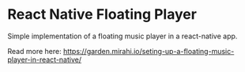 # React Native Floating Player

Simple implementation of a floating music player in a react-native app.

Read more here: https://garden.mirahi.io/seting-up-a-floating-music-player-in-react-native/
